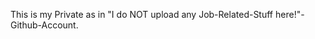 This is my Private as in "I do NOT upload any Job-Related-Stuff here!"-Github-Account.

<!---
datenklo/datenklo is a ✨ special ✨ repository because its `README.md` (this file) appears on your GitHub profile.
You can click the Preview link to take a look at your changes.
--->
